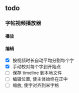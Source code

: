 ## todo

### 字帖视频播放器
#### 播放


#### 编辑
- [x] 按视频时长自动平均分割每个字
- [x] 手动校对每个字到开始点
- [ ] 保存 timeline 到本地文件
- [ ] 编辑位置, 使主体始终在正中
- [ ] 缩放, 使字对齐到米字格